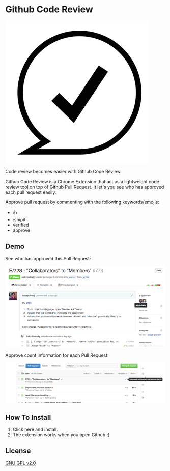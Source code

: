 # Github Code Review

![icon](app/images/icon.png)

Code review becomes easier with Github Code Review.

Github Code Review is a Chrome Extension that act as a lightweight code review tool on top of Github Pull Request. It let's you see who has approved each pull request easily.

Approve pull request by commenting with the following keywords/emojis:

- :+1:
- :shipit:
- verified
- approve

## Demo

See who has approved this Pull Request:

![demo-0](docs/demo-0.png)

Approve count information for each Pull Request:

![demo-1](docs/demo-1.png)

## How To Install

1. Click here and install.
2. The extension works when you open Github ;)

## License

[GNU GPL v2.0](LICENSE)

